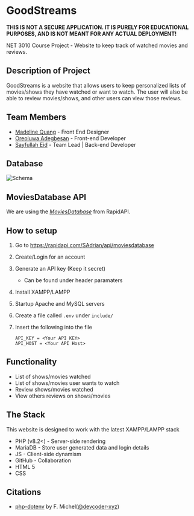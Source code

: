 # GoodStreams

**THIS IS NOT A SECURE APPLICATION. IT IS PURELY FOR EDUCATIONAL PURPOSES, AND IS NOT MEANT FOR ANY ACTUAL DEPLOYMENT!**

NET 3010 Course Project - Website to keep track of watched movies and reviews.

## Description of Project

GoodStreams is a website that allows users to keep personalized lists of movies/shows they have watched or want to watch. The user will also be able to review movies/shows, and other users can view those reviews.

## Team Members

- [Madeline Quang](https://github.com/madelinequang9) - Front End Designer
- [Oreoluwa Adegbesan](https://github.com/Oreoluwa123) - Front-end Developer
- [Sayfullah Eid](https://github.com/FusionStreak) - Team Lead | Back-end Developer

## Database

![Schema](https://www.plantuml.com/plantuml/proxy?cache=no&src=https://raw.githubusercontent.com/fusionstreak/GoodStreams/main/schema.puml)

## MoviesDatabase API

We are using the *[MoviesDatabase](https://rapidapi.com/SAdrian/api/moviesdatabase)* from RapidAPI.

## How to setup

1) Go to <https://rapidapi.com/SAdrian/api/moviesdatabase>
2) Create/Login for an account
3) Generate an API key (Keep it secret)
    - Can be found under header paramaters
4) Install XAMPP/LAMPP
5) Startup Apache and MySQL servers
6) Create a file called `.env` under `include/`
7) Insert the following into the file

    ```.env
    API_KEY = <Your API KEY>
    API_HOST = <Your API Host>
    ```

## Functionality

- List of shows/movies watched
- List of shows/movies user wants to watch
- Review shows/movies watched
- View others reviews on shows/movies

## The Stack

This website is designed to work with the latest XAMPP/LAMPP stack

- PHP (v8.2<) - Server-side rendering
- MariaDB - Store user generated data and login details
- JS - Client-side dynamism
- GitHub - Collaboration
- HTML 5
- CSS

## Citations

- [php-dotenv](https://github.com/devcoder-xyz/php-dotenv) by F. Michel([@devcoder-xyz](https://github.com/devcoder-xyz))
